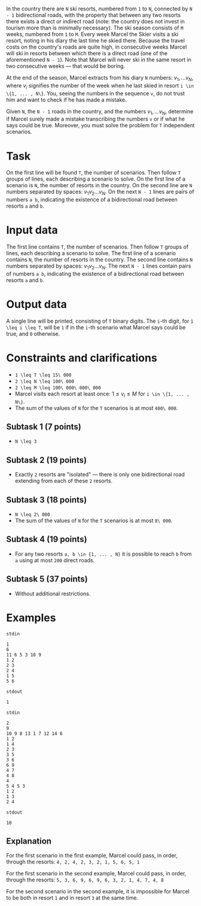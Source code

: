 In the country there are `N` ski resorts, numbered from `1` to `N`, connected by `N - 1` bidirectional roads, with the property that between any two resorts there exists a direct or indirect road (note: the country does not invest in tourism more than is minimally necessary). The ski season consists of `M` weeks, numbered from `1` to `M`. Every week Marcel the Skier visits a ski resort, noting in his diary the last time he skied there. Because the travel costs on the country's roads are quite high, in consecutive weeks Marcel will ski in resorts between which there is a direct road (one of the aforementioned `N - 1`). Note that Marcel will never ski in the same resort in two consecutive weeks — that would be boring.

At the end of the season, Marcel extracts from his diary `N` numbers: $v_1, ... v_N$, where $v_i$ signifies the number of the week when he last skied in resort `i \in \{1, ... , N\}`. You, seeing the numbers in the sequence `v`, do not trust him and want to check if he has made a mistake.

Given `N`, the `N - 1` roads in the country, and the numbers $v_1, ... v_N$, determine if Marcel surely made a mistake transcribing the numbers `v` or if what he says could be true. Moreover, you must solve the problem for `T` independent scenarios.

# Task
On the first line will be found `T`, the number of scenarios. Then follow `T` groups of lines, each describing a scenario to solve. On the first line of a scenario is `N`, the number of resorts in the country. On the second line are `N` numbers separated by spaces: $v_1 v_2 ... v_N$. On the next `N - 1` lines are pairs of numbers `a b`, indicating the existence of a bidirectional road between resorts `a` and `b`.

# Input data
The first line contains `T`, the number of scenarios. Then follow `T` groups of lines, each describing a scenario to solve. The first line of a scenario contains `N`, the number of resorts in the country. The second line contains `N` numbers separated by spaces: $v_1 v_2 ... v_N$. The next `N - 1` lines contain pairs of numbers `a b`, indicating the existence of a bidirectional road between resorts `a` and `b`.

# Output data
A single line will be printed, consisting of `T` binary digits. The `i`-th digit, for `1 \leq i \leq T`, will be `1` if in the `i`-th scenario what Marcel says could be true, and `0` otherwise.

# Constraints and clarifications
* `1 \leq T \leq 15\ 000`
* `2 \leq N \leq 100\ 000`
* `2 \leq M \leq 100\ 000\ 000\ 000`
* Marcel visits each resort at least once: $1 \leq v_i \leq M$ for `i \in \{1, ... , N\}`.
* The sum of the values of `N` for the `T` scenarios is at most `400\ 000`.

## Subtask 1 (7 points)
* `N \leq 3`

## Subtask 2 (19 points)
* Exactly `2` resorts are "isolated" — there is only one bidirectional road extending from each of these `2` resorts.

## Subtask 3 (18 points)
* `N \leq 2\ 000`
* The sum of the values of `N` for the `T` scenarios is at most `8\ 000`.

## Subtask 4 (19 points)
* For any two resorts `a, b \in {1, ... , N}` it is possible to reach `b` from `a` using at most `200` direct roads.

## Subtask 5 (37 points)
* Without additional restrictions.

# Examples

`stdin`

```
1
6
11 6 5 3 10 9
1 2
2 3
2 4
1 5
5 6
```

`stdout`

```
1
```

`stdin`

```
2
9
10 9 8 13 1 7 12 14 6
1 2
1 4
2 3
3 5
3 6
6 9
4 7
4 8
4
5 4 5 3
1 2
1 3
2 4
```

`stdout`

```
10
```

Explanation
---

For the first scenario in the first example, Marcel could pass, in order, through the resorts:
`4, 2, 4, 2, 3, 2, 1, 5, 6, 5, 1`

For the first scenario in the second example, Marcel could pass, in order, through the resorts:
`5, 3, 6, 9, 6, 9, 6, 3, 2, 1, 4, 7, 4, 8`

For the second scenario in the second example, it is impossible for Marcel to be both in resort `1` and in resort `3` at the same time.
